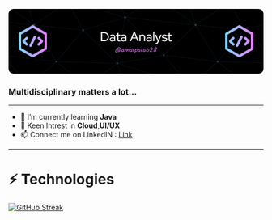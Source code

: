 ![Profile Banner for Amar](/assets/github-header-image.png)

### **Multidisciplinary matters a lot...**
<!--
**amarparab28/amarparab28** is a ✨ _special_ ✨ repository because its `README.md` (this file) appears on your GitHub profile.

Here are some ideas to get you started:

- 🔭 I’m currently working on ...
- 🌱 I’m currently learning **Java**
- 👯 I’m looking to collaborate on ...
- 🤔 I’m looking for help with ...
- 💬 Ask me about ...
- 📫 How to reach me: ...
- 😄 Pronouns: ...
- ⚡ Fun fact: ...
-->
---
- 🌱 I’m currently learning **Java**
- 💬 Keen Intrest in **Cloud**,**UI/UX**
- 📫 Connect me on LinkedIN : [Link](https://www.linkedin.com/in/amar-parab-4530a6229)
---

# ⚡ Technologies

[![GitHub Streak](http://github-readme-streak-stats.herokuapp.com?user=amarparab28&theme=highcontrast&mode=weekly)](https://git.io/streak-stats)
